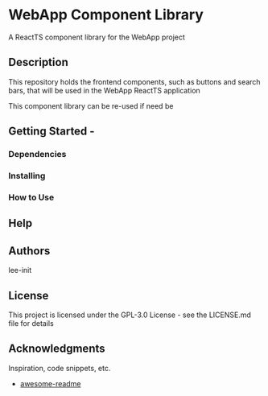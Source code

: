 # WebApp Component Library

A ReactTS component library for the WebApp project

## Description

This repository holds the frontend components, such as buttons and search bars, that will be used in the WebApp ReactTS application 

This component library can be re-used if need be

## Getting Started - 

### Dependencies

### Installing

### How to Use

## Help

## Authors

lee-init

## License

This project is licensed under the GPL-3.0 License - see the LICENSE.md file for details

## Acknowledgments

Inspiration, code snippets, etc.
* [awesome-readme](https://github.com/matiassingers/awesome-readme)